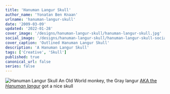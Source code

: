 ```yaml
---
title: 'Hanuman Langur Skull'
author_name: 'Yonatan Ben Knaan'
urlname: 'hanuman-langur-skull'
date: '2009-03-09'
updated: '2022-01-28'
cover_image: '/designs/hanuman-langur-skull/hanuman-langur-skull.jpg'
social_image: '/designs/hanuman-langur-skull/hanuman-langur-skull-social-cover.jpg'
cover_caption: 'Outlined Hanuman Langur Skull'
description: 'A Hanuman Langur Skull'
tags: ['Creative', 'Skull']
published: true
canonical_url: false
series: false
---
```

<!-- import Hanuman from '/designs/hanuman-langur-skull/hanuman-langur-skull.vue' -->
![Hanuman Langur Skull](/designs/hanuman-langur-skull/hanuman-langur-skull.jpg)
An Old World monkey, the Gray langur [AKA the *Hanuman langur*](https://en.wikipedia.org/wiki/Gray_langur) got a nice skull

<Hanuman />